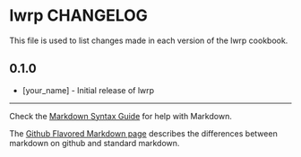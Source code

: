 lwrp CHANGELOG
==============

This file is used to list changes made in each version of the lwrp cookbook.

0.1.0
-----
- [your_name] - Initial release of lwrp

- - -
Check the [Markdown Syntax Guide](http://daringfireball.net/projects/markdown/syntax) for help with Markdown.

The [Github Flavored Markdown page](http://github.github.com/github-flavored-markdown/) describes the differences between markdown on github and standard markdown.
